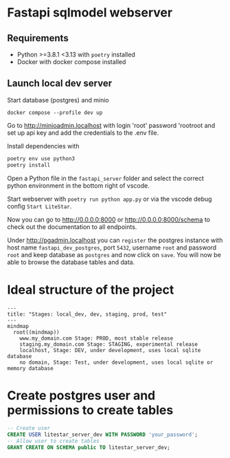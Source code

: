 # Fastapi sqlmodel webserver

## Requirements

- Python >=3.8.1 <3.13 with `poetry` installed
- Docker with docker compose installed

## Launch local dev server

Start database (postgres) and minio
```
docker compose --profile dev up
```

Go to http://minioadmin.localhost with login 'root' password 'rootroot and set up api key and add the credentials to the .env file.

Install dependencies with 
```sh
poetry env use python3
poetry install
```

Open a Python file in the `fastapi_server` folder and select the correct python environment in the bottom right of vscode.

Start webserver with `poetry run python app.py` or via the vscode debug config `Start LiteStar`.

Now you can go to http://0.0.0.0:8000 or http://0.0.0.0:8000/schema to check out the documentation to all endpoints.

Under http://pgadmin.localhost you can `register` the postgres instance with host name `fastapi_dev_postgres`, port `5432`, username `root` and password `root` and keep database as `postgres` and now click on `save`. You will now be able to browse the database tables and data.

# Ideal structure of the project
```mermaid
---
title: "Stages: local_dev, dev, staging, prod, test"
---
mindmap
  root((mindmap))
    www.my_domain.com Stage: PROD, most stable release
    staging.my_domain.com Stage: STAGING, experimental release
    localhost, Stage: DEV, under development, uses local sqlite database
    no domain, Stage: Test, under development, uses local sqlite or memory database
```

# Create postgres user and permissions to create tables

```sql
-- Create user
CREATE USER litestar_server_dev WITH PASSWORD 'your_password';
-- Allow user to create tables
GRANT CREATE ON SCHEMA public TO litestar_server_dev;
```
